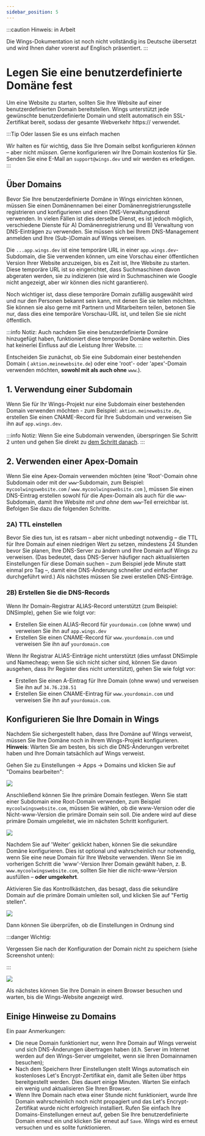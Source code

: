 ```yaml
---
sidebar_position: 5
---
```


:::caution Hinweis: in Arbeit

Die Wings-Dokumentation ist noch nicht vollständig ins Deutsche übersetzt und wird Ihnen daher vorerst auf Englisch präsentiert.
:::

# Legen Sie eine benutzerdefinierte Domäne fest

Um eine Website zu starten, sollten Sie Ihre Website auf einer benutzerdefinierten Domain bereitstellen. Wings unterstützt jede gewünschte benutzerdefinierte Domain und stellt automatisch ein SSL-Zertifikat bereit, sodass der gesamte Webverkehr https:// verwendet.

:::Tip Oder lassen Sie es uns einfach machen

Wir halten es für wichtig, dass Sie Ihre Domain selbst konfigurieren _können_ – aber nicht _müssen_. Gerne konfigurieren wir Ihre Domain kostenlos für Sie. Senden Sie eine E-Mail an `support@wings.dev` und wir werden es erledigen.
:::

## Über Domains

Bevor Sie Ihre benutzerdefinierte Domäne in Wings einrichten können, müssen Sie einen Domänennamen bei einer Domänenregistrierungsstelle registrieren und konfigurieren und einen DNS-Verwaltungsdienst verwenden. In vielen Fällen ist dies derselbe Dienst, es ist jedoch möglich, verschiedene Dienste für A) Domänenregistrierung und B) Verwaltung von DNS-Einträgen zu verwenden. Sie müssen sich bei Ihrem DNS-Management anmelden und Ihre (Sub-)Domain auf Wings verweisen.

Die `...app.wings.dev` ist eine temporäre URL in einer `app.wings.dev`-Subdomain, die Sie verwenden können, um eine Vorschau einer öffentlichen Version Ihrer Website anzuzeigen, bis es Zeit ist, Ihre Website zu starten. Diese temporäre URL ist so eingerichtet, dass Suchmaschinen davon abgeraten werden, sie zu indizieren (sie wird in Suchmaschinen wie Google nicht angezeigt, aber wir können dies nicht garantieren).

Noch wichtiger ist, dass diese temporäre Domain zufällig ausgewählt wird und nur den Personen bekannt sein kann, mit denen Sie sie teilen möchten. Sie können sie also gerne mit Partnern und Mitarbeitern teilen, betonen Sie nur, dass dies eine temporäre Vorschau-URL ist, und teilen Sie sie nicht öffentlich.

:::info Notiz:
Auch nachdem Sie eine benutzerdefinierte Domäne hinzugefügt haben, funktioniert diese temporäre Domäne weiterhin. Dies hat keinerlei Einfluss auf die Leistung Ihrer Website.
:::

Entscheiden Sie zunächst, ob Sie eine Subdomain einer bestehenden Domain ( `aktion.meinewebsite.de`) oder eine 'root'- oder 'apex'-Domain verwenden möchten, **sowohl mit als auch ohne** `www`.).

## 1. Verwendung einer Subdomain

Wenn Sie für Ihr Wings-Projekt nur eine Subdomain einer bestehenden Domain verwenden möchten - zum Beispiel: `aktion.meinewebsite.de`, erstellen Sie einen CNAME-Record für Ihre Subdomain und verweisen Sie ihn auf `app.wings.dev`.

:::info Notiz:
Wenn Sie eine Subdomain verwenden, überspringen Sie Schritt 2 unten und gehen Sie direkt zu [dem Schritt danach](#konfigurieren-sie-ihre-domain-in-wings).
:::

## 2. Verwenden einer Apex-Domain

Wenn Sie eine Apex-Domain verwenden möchten (eine 'Root'-Domain ohne Subdomain oder mit der `www`-Subdomain, zum Beispiel: `mycoolwingswebsite.com` / `www.mycoolwingswebsite.com` ), müssen Sie einen DNS-Eintrag erstellen sowohl für die Apex-Domain als auch für die `www`-Subdomain, damit Ihre Website _mit und ohne_ dem `www`-Teil erreichbar ist. Befolgen Sie dazu die folgenden Schritte.

### 2A) TTL einstellen

Bevor Sie dies tun, ist es ratsam – aber nicht unbedingt notwendig – die TTL für Ihre Domain auf einen niedrigen Wert zu setzen, mindestens 24 Stunden bevor Sie planen, Ihre DNS-Server zu ändern und Ihre Domain auf Wings zu verweisen. (Das bedeutet, dass DNS-Server häufiger nach aktualisierten Einstellungen für diese Domain suchen – zum Beispiel jede Minute statt einmal pro Tag –, damit eine DNS-Änderung schneller und einfacher durchgeführt wird.) Als nächstes müssen Sie zwei erstellen DNS-Einträge.

### 2B) Erstellen Sie die DNS-Records

Wenn Ihr Domain-Registrar ALIAS-Record unterstützt (zum Beispiel: DNSimple), gehen Sie wie folgt vor:

- Erstellen Sie einen ALIAS-Record für `yourdomain.com` (ohne www) und verweisen Sie ihn auf `app.wings.dev`
- Erstellen Sie einen CNAME-Record für `www.yourdomain.com` und verweisen Sie ihn auf `yourdomain.com`

Wenn Ihr Registrar ALIAS-Einträge nicht unterstützt (dies umfasst DNSimple und Namecheap; wenn Sie sich nicht sicher sind, können Sie davon ausgehen, dass Ihr Register dies nicht unterstützt), gehen Sie wie folgt vor:

- Erstellen Sie einen A-Eintrag für Ihre Domain (ohne www) und verweisen Sie ihn auf `34.76.238.51`
- Erstellen Sie einen CNAME-Eintrag für `www.yourdomain.com` und verweisen Sie ihn auf `yourdomain.com`.

## Konfigurieren Sie Ihre Domain in Wings

Nachdem Sie sichergestellt haben, dass Ihre Domäne auf Wings verweist, müssen Sie Ihre Domäne noch in Ihrem Wings-Projekt konfigurieren. **Hinweis**: Warten Sie am besten, bis sich die DNS-Änderungen verbreitet haben und Ihre Domain tatsächlich auf Wings verweist.

Gehen Sie zu Einstellungen -> Apps -> Domains und klicken Sie auf "Domains bearbeiten":

![](https://screens.wings.dev/CleanShot-2021-01-17-at-17.00.12-2x-XL84VSnTuhE9xqUZjTpyYFLRdCcmRaX5U5dRFQ8I1ZBdHaUyMWeDHVmTbcM0eLScdBAU1yAFpb7wAkB4c5B5wv79YjVSxaG6RTTg.png)

Anschließend können Sie Ihre primäre Domain festlegen. Wenn Sie statt einer Subdomain eine Root-Domain verwenden, zum Beispiel `mycoolwingswebsite.com`, müssen Sie wählen, ob die www-Version oder die Nicht-www-Version die primäre Domain sein soll. Die andere wird auf diese primäre Domain umgeleitet, wie im nächsten Schritt konfiguriert.

![](https://screens.wings.dev/CleanShot-2021-01-17-at-17.02.20-2x-BPGwnXBJen2fXdlLTgtFLeet0A55bPYPUpzbCJ57gCPgFZ8pSFEcsULgwHCPLjE45A4iAw5YqUFjbUb1iouy3pSq2I0VryaK84Xf.png)

Nachdem Sie auf 'Weiter' geklickt haben, können Sie die sekundäre Domäne konfigurieren. Dies ist optional und wahrscheinlich nur notwendig, wenn Sie eine neue Domain für Ihre Website verwenden. Wenn Sie im vorherigen Schritt die 'www'-Version Ihrer Domain gewählt haben, z. B. `www.mycoolwingswebsite.com`, sollten Sie hier die nicht-www-Version ausfüllen – **oder umgekehrt**.

Aktivieren Sie das Kontrollkästchen, das besagt, dass die sekundäre Domain auf die primäre Domain umleiten soll, und klicken Sie auf "Fertig stellen".

![](https://screens.wings.dev/CleanShot-2021-01-17-at-17.05.42-2x-H0VRyjrEBBBSekBZNHuRk8EiW6aiKUTIMt3979d2luwUwaAs3rZ1fW4X1632zhEoD1HBOT7QkemsqBp522fF3UXtMZdCTQeRaunE.png)

Dann können Sie überprüfen, ob die Einstellungen in Ordnung sind

:::danger Wichtig:

Vergessen Sie nach der Konfiguration der Domain nicht zu speichern (siehe Screenshot unten):

:::

![](https://screens.wings.dev/CleanShot-2021-01-17-at-17.06.39-2x-iGO4apZeTh5bzxOfnl4qwIv7hAviHdsKZ3in1WKYZfbMSvFDqWdMSDaETu55gq2fsDoeF9YpyDishXA5voqBS4ixtuDQ3N7exD48.png)

Als nächstes können Sie Ihre Domain in einem Browser besuchen und warten, bis die Wings-Website angezeigt wird.

## Einige Hinweise zu Domains

Ein paar Anmerkungen:

- Die neue Domain funktioniert nur, wenn Ihre Domain auf Wings verweist und sich DNS-Änderungen übertragen haben (d.h. Server im Internet werden auf den Wings-Server umgeleitet, wenn sie Ihren Domainnamen besuchen);
- Nach dem Speichern Ihrer Einstellungen stellt Wings automatisch ein kostenloses Let's Encrypt-Zertifikat ein, damit alle Seiten über https bereitgestellt werden. Dies dauert einige Minuten. Warten Sie einfach ein wenig und aktualisieren Sie Ihren Browser.
- Wenn Ihre Domain nach etwa einer Stunde nicht funktioniert, wurde Ihre Domain wahrscheinlich noch nicht propagiert und das Let's Encrypt-Zertifikat wurde nicht erfolgreich installiert. Rufen Sie einfach Ihre Domains-Einstellungen erneut auf, geben Sie Ihre benutzerdefinierte Domain erneut ein und klicken Sie erneut auf `Save`. Wings wird es erneut versuchen und es sollte funktionieren.
